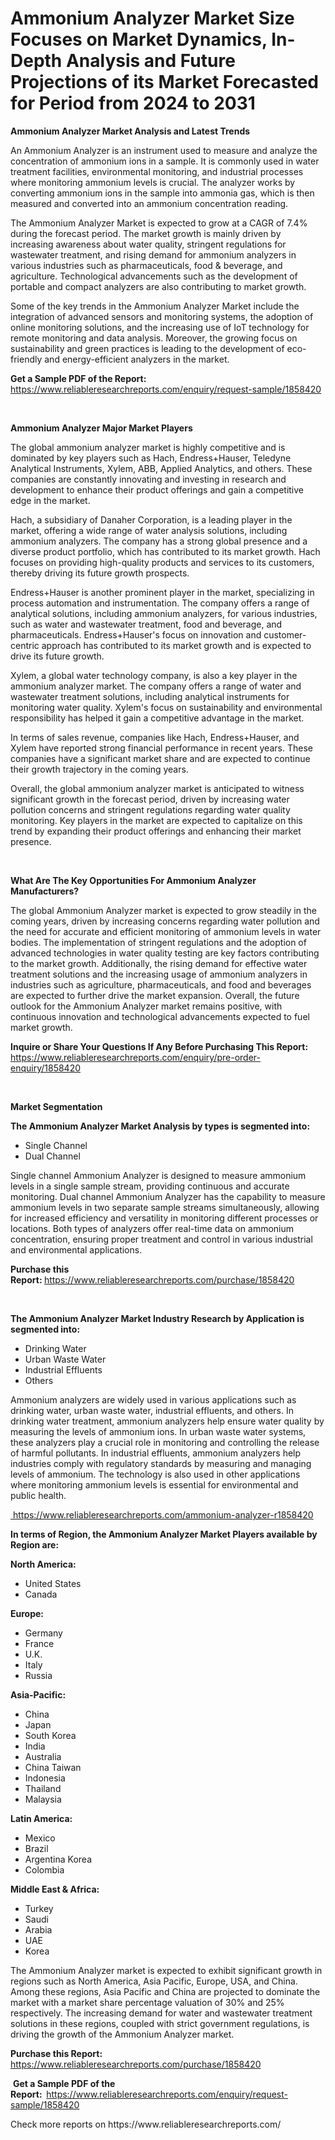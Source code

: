 <p><h1>Ammonium Analyzer Market Size Focuses on Market Dynamics, In-Depth Analysis and Future Projections of its Market Forecasted for Period from 2024 to 2031</h1></p><p><strong>Ammonium Analyzer Market Analysis and Latest Trends</strong></p>
<p><p>An Ammonium Analyzer is an instrument used to measure and analyze the concentration of ammonium ions in a sample. It is commonly used in water treatment facilities, environmental monitoring, and industrial processes where monitoring ammonium levels is crucial. The analyzer works by converting ammonium ions in the sample into ammonia gas, which is then measured and converted into an ammonium concentration reading.</p><p>The Ammonium Analyzer Market is expected to grow at a CAGR of 7.4% during the forecast period. The market growth is mainly driven by increasing awareness about water quality, stringent regulations for wastewater treatment, and rising demand for ammonium analyzers in various industries such as pharmaceuticals, food & beverage, and agriculture. Technological advancements such as the development of portable and compact analyzers are also contributing to market growth.</p><p>Some of the key trends in the Ammonium Analyzer Market include the integration of advanced sensors and monitoring systems, the adoption of online monitoring solutions, and the increasing use of IoT technology for remote monitoring and data analysis. Moreover, the growing focus on sustainability and green practices is leading to the development of eco-friendly and energy-efficient analyzers in the market.</p></p>
<p><strong>Get a Sample PDF of the Report:&nbsp;</strong> <a href="https://www.reliableresearchreports.com/enquiry/request-sample/1858420">https://www.reliableresearchreports.com/enquiry/request-sample/1858420</a></p>
<p>&nbsp;</p>
<p><strong>Ammonium Analyzer Major Market Players</strong></p>
<p><p>The global ammonium analyzer market is highly competitive and is dominated by key players such as Hach, Endress+Hauser, Teledyne Analytical Instruments, Xylem, ABB, Applied Analytics, and others. These companies are constantly innovating and investing in research and development to enhance their product offerings and gain a competitive edge in the market.</p><p>Hach, a subsidiary of Danaher Corporation, is a leading player in the market, offering a wide range of water analysis solutions, including ammonium analyzers. The company has a strong global presence and a diverse product portfolio, which has contributed to its market growth. Hach focuses on providing high-quality products and services to its customers, thereby driving its future growth prospects.</p><p>Endress+Hauser is another prominent player in the market, specializing in process automation and instrumentation. The company offers a range of analytical solutions, including ammonium analyzers, for various industries, such as water and wastewater treatment, food and beverage, and pharmaceuticals. Endress+Hauser's focus on innovation and customer-centric approach has contributed to its market growth and is expected to drive its future growth.</p><p>Xylem, a global water technology company, is also a key player in the ammonium analyzer market. The company offers a range of water and wastewater treatment solutions, including analytical instruments for monitoring water quality. Xylem's focus on sustainability and environmental responsibility has helped it gain a competitive advantage in the market.</p><p>In terms of sales revenue, companies like Hach, Endress+Hauser, and Xylem have reported strong financial performance in recent years. These companies have a significant market share and are expected to continue their growth trajectory in the coming years.</p><p>Overall, the global ammonium analyzer market is anticipated to witness significant growth in the forecast period, driven by increasing water pollution concerns and stringent regulations regarding water quality monitoring. Key players in the market are expected to capitalize on this trend by expanding their product offerings and enhancing their market presence.</p></p>
<p>&nbsp;</p>
<p><strong>What Are The Key Opportunities For Ammonium Analyzer Manufacturers?</strong></p>
<p><p>The global Ammonium Analyzer market is expected to grow steadily in the coming years, driven by increasing concerns regarding water pollution and the need for accurate and efficient monitoring of ammonium levels in water bodies. The implementation of stringent regulations and the adoption of advanced technologies in water quality testing are key factors contributing to the market growth. Additionally, the rising demand for effective water treatment solutions and the increasing usage of ammonium analyzers in industries such as agriculture, pharmaceuticals, and food and beverages are expected to further drive the market expansion. Overall, the future outlook for the Ammonium Analyzer market remains positive, with continuous innovation and technological advancements expected to fuel market growth.</p></p>
<p><strong>Inquire or Share Your Questions If Any Before Purchasing This Report:</strong> <a href="https://www.reliableresearchreports.com/enquiry/pre-order-enquiry/1858420">https://www.reliableresearchreports.com/enquiry/pre-order-enquiry/1858420</a></p>
<p>&nbsp;</p>
<p><strong>Market Segmentation</strong></p>
<p><strong>The Ammonium Analyzer Market Analysis by types is segmented into:</strong></p>
<p><ul><li>Single Channel</li><li>Dual Channel</li></ul></p>
<p><p>Single channel Ammonium Analyzer is designed to measure ammonium levels in a single sample stream, providing continuous and accurate monitoring. Dual channel Ammonium Analyzer has the capability to measure ammonium levels in two separate sample streams simultaneously, allowing for increased efficiency and versatility in monitoring different processes or locations. Both types of analyzers offer real-time data on ammonium concentration, ensuring proper treatment and control in various industrial and environmental applications.</p></p>
<p><strong>Purchase this Report:&nbsp;</strong><a href="https://www.reliableresearchreports.com/purchase/1858420">https://www.reliableresearchreports.com/purchase/1858420</a></p>
<p>&nbsp;</p>
<p><strong>The Ammonium Analyzer Market Industry Research by Application is segmented into:</strong></p>
<p><ul><li>Drinking Water</li><li>Urban Waste Water</li><li>Industrial Effluents</li><li>Others</li></ul></p>
<p><p>Ammonium analyzers are widely used in various applications such as drinking water, urban waste water, industrial effluents, and others. In drinking water treatment, ammonium analyzers help ensure water quality by measuring the levels of ammonium ions. In urban waste water systems, these analyzers play a crucial role in monitoring and controlling the release of harmful pollutants. In industrial effluents, ammonium analyzers help industries comply with regulatory standards by measuring and managing levels of ammonium. The technology is also used in other applications where monitoring ammonium levels is essential for environmental and public health.</p></p>
<p><a href="https://www.reliableresearchreports.com/ammonium-analyzer-r1858420">&nbsp;https://www.reliableresearchreports.com/ammonium-analyzer-r1858420</a></p>
<p><strong>In terms of Region, the Ammonium Analyzer Market Players available by Region are:</strong></p>
<p>
    <p> <strong> North America: </strong>
        <ul>
            <li>United States</li>
            <li>Canada</li>
        </ul>
        </p> 
    <p> <strong> Europe: </strong>
        <ul>
            <li>Germany</li>
            <li>France</li>
            <li>U.K.</li>
            <li>Italy</li>
            <li>Russia</li>
        </ul>
        </p> 
    <p> <strong> Asia-Pacific: </strong>
        <ul>
            <li>China</li>
            <li>Japan</li>
            <li>South Korea</li>
            <li>India</li>
            <li>Australia</li>
            <li>China Taiwan</li>
            <li>Indonesia</li>
            <li>Thailand</li>
            <li>Malaysia</li>
        </ul>
        </p> 
    <p> <strong> Latin America: </strong>
        <ul>
            <li>Mexico</li>
            <li>Brazil</li>
            <li>Argentina Korea</li>
            <li>Colombia</li>
        </ul>
        </p> 
    <p> <strong> Middle East & Africa: </strong>
        <ul>
            <li>Turkey</li>
            <li>Saudi</li>
            <li>Arabia</li>
            <li>UAE</li>
            <li>Korea</li>
        </ul>
    </p>
    </p>
<p><p>The Ammonium Analyzer market is expected to exhibit significant growth in regions such as North America, Asia Pacific, Europe, USA, and China. Among these regions, Asia Pacific and China are projected to dominate the market with a market share percentage valuation of 30% and 25% respectively. The increasing demand for water and wastewater treatment solutions in these regions, coupled with strict government regulations, is driving the growth of the Ammonium Analyzer market.</p></p>
<p><strong>Purchase this Report: </strong><a href="https://www.reliableresearchreports.com/purchase/1858420">https://www.reliableresearchreports.com/purchase/1858420</a></p>
<p>&nbsp;<strong>Get a Sample PDF of the Report:&nbsp;&nbsp;</strong><a href="https://www.reliableresearchreports.com/enquiry/request-sample/1858420">https://www.reliableresearchreports.com/enquiry/request-sample/1858420</a></p>
<p><strong></strong></p>
<p>Check more reports on https://www.reliableresearchreports.com/</p>
